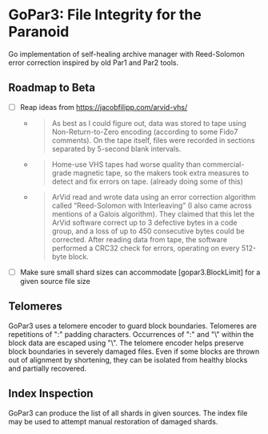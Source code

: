 # GoPar3: File Integrity for the Paranoid

Go implementation of self-healing archive manager with Reed-Solomon error correction inspired by old Par1 and Par2 tools.

## Roadmap to Beta

- [ ] Reap ideas from <https://jacobfilipp.com/arvid-vhs/>
    - > As best as I could figure out, data was stored to tape using Non-Return-to-Zero encoding (according to some Fido7 comments). On the tape itself, files were recorded in sections separated by 5-second blank intervals.
    - > Home-use VHS tapes had worse quality than commercial-grade magnetic tape, so the makers took extra measures to detect and fix errors on tape. (already doing some of this)
    - > ArVid read and wrote data using an error correction algorithm called “Reed-Solomon with Interleaving” (I also came across mentions of a Galois algorithm). They claimed that this let the ArVid software correct up to 3 defective bytes in a code group, and a loss of up to 450 consecutive bytes could be corrected. After reading data from tape, the software performed a CRC32 check for errors, operating on every 512-byte block.
- [ ] Make sure small shard sizes can accommodate [gopar3.BlockLimit] for a given source file size

## Telomeres

GoPar3 uses a telomere encoder to guard block boundaries. Telomeres are repetitions of ":" padding characters. Occurrences of ":" and "\\" within the block data are escaped using "\\". The telomere encoder helps preserve block boundaries in severely damaged files. Even if some blocks are thrown out of alignment by shortening, they can be isolated from healthy blocks and partially recovered.

## Index Inspection

GoPar3 can produce the list of all shards in given sources. The index file may be used to attempt manual restoration of damaged shards.
